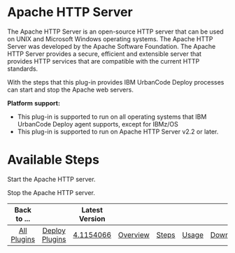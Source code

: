 
# Apache HTTP Server

The Apache HTTP Server is an open-source HTTP server that can be used on UNIX and Microsoft Windows operating systems. The Apache HTTP Server was developed by the Apache Software Foundation. The Apache HTTP Server provides a secure, efficient and extensible server that provides HTTP services that are compatible with the current HTTP standards.

With the steps that this plug-in provides IBM UrbanCode Deploy processes can start and stop the Apache web servers.

**Platform** **support:**

* This plug-in is supported to run on all operating systems that IBM UrbanCode Deploy agent supports, except for IBMz/OS
* This plug-in is supported to run on Apache HTTP Server v2.2 or later.


# Available Steps


Start the Apache HTTP server.

Stop the Apache HTTP server.



|Back to ...||Latest Version|||||
| :---: | :---: | :---: | :---: | :---: | :---: | :---: |
|[All Plugins](../../index.md)|[Deploy Plugins](../README.md)|[4.1154066](https://raw.githubusercontent.com/UrbanCode/IBM-UCD-PLUGINS/main/files/Apache/ucd-Apache-4.1154066.zip)|[Overview](overview.md)|[Steps](steps.md)|[Usage](usage.md)|[Downloads](downloads.md)|
